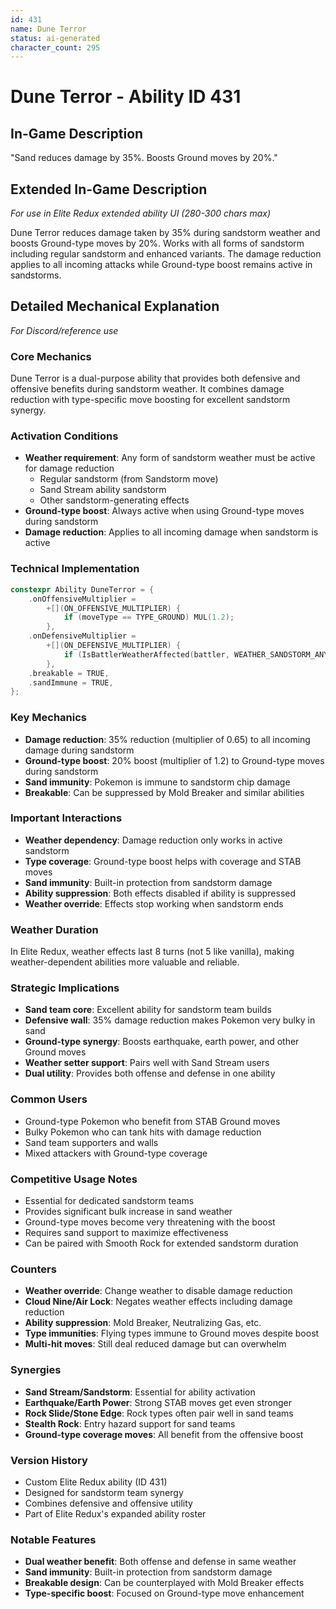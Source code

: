 ```yaml
---
id: 431
name: Dune Terror
status: ai-generated
character_count: 295
---
```


# Dune Terror - Ability ID 431

## In-Game Description
"Sand reduces damage by 35%. Boosts Ground moves by 20%."

## Extended In-Game Description
*For use in Elite Redux extended ability UI (280-300 chars max)*

Dune Terror reduces damage taken by 35% during sandstorm weather and boosts Ground-type moves by 20%. Works with all forms of sandstorm including regular sandstorm and enhanced variants. The damage reduction applies to all incoming attacks while Ground-type boost remains active in sandstorms.

## Detailed Mechanical Explanation
*For Discord/reference use*

### Core Mechanics
Dune Terror is a dual-purpose ability that provides both defensive and offensive benefits during sandstorm weather. It combines damage reduction with type-specific move boosting for excellent sandstorm synergy.

### Activation Conditions
- **Weather requirement**: Any form of sandstorm weather must be active for damage reduction
  - Regular sandstorm (from Sandstorm move)
  - Sand Stream ability sandstorm
  - Other sandstorm-generating effects
- **Ground-type boost**: Always active when using Ground-type moves during sandstorm
- **Damage reduction**: Applies to all incoming damage when sandstorm is active

### Technical Implementation
```c
constexpr Ability DuneTerror = {
    .onOffensiveMultiplier =
        +[](ON_OFFENSIVE_MULTIPLIER) {
            if (moveType == TYPE_GROUND) MUL(1.2);
        },
    .onDefensiveMultiplier =
        +[](ON_DEFENSIVE_MULTIPLIER) {
            if (IsBattlerWeatherAffected(battler, WEATHER_SANDSTORM_ANY)) MUL(.65);
        },
    .breakable = TRUE,
    .sandImmune = TRUE,
};
```

### Key Mechanics
- **Damage reduction**: 35% reduction (multiplier of 0.65) to all incoming damage during sandstorm
- **Ground-type boost**: 20% boost (multiplier of 1.2) to Ground-type moves during sandstorm
- **Sand immunity**: Pokemon is immune to sandstorm chip damage
- **Breakable**: Can be suppressed by Mold Breaker and similar abilities

### Important Interactions
- **Weather dependency**: Damage reduction only works in active sandstorm
- **Type coverage**: Ground-type boost helps with coverage and STAB moves
- **Sand immunity**: Built-in protection from sandstorm damage
- **Ability suppression**: Both effects disabled if ability is suppressed
- **Weather override**: Effects stop working when sandstorm ends

### Weather Duration
In Elite Redux, weather effects last 8 turns (not 5 like vanilla), making weather-dependent abilities more valuable and reliable.

### Strategic Implications
- **Sand team core**: Excellent ability for sandstorm team builds
- **Defensive wall**: 35% damage reduction makes Pokemon very bulky in sand
- **Ground-type synergy**: Boosts earthquake, earth power, and other Ground moves
- **Weather setter support**: Pairs well with Sand Stream users
- **Dual utility**: Provides both offense and defense in one ability

### Common Users
- Ground-type Pokemon who benefit from STAB Ground moves
- Bulky Pokemon who can tank hits with damage reduction
- Sand team supporters and walls
- Mixed attackers with Ground-type coverage

### Competitive Usage Notes
- Essential for dedicated sandstorm teams
- Provides significant bulk increase in sand weather
- Ground-type moves become very threatening with the boost
- Requires sand support to maximize effectiveness
- Can be paired with Smooth Rock for extended sandstorm duration

### Counters
- **Weather override**: Change weather to disable damage reduction
- **Cloud Nine/Air Lock**: Negates weather effects including damage reduction
- **Ability suppression**: Mold Breaker, Neutralizing Gas, etc.
- **Type immunities**: Flying types immune to Ground moves despite boost
- **Multi-hit moves**: Still deal reduced damage but can overwhelm

### Synergies
- **Sand Stream/Sandstorm**: Essential for ability activation
- **Earthquake/Earth Power**: Strong STAB moves get even stronger
- **Rock Slide/Stone Edge**: Rock types often pair well in sand teams
- **Stealth Rock**: Entry hazard support for sand teams
- **Ground-type coverage moves**: All benefit from the offensive boost

### Version History
- Custom Elite Redux ability (ID 431)
- Designed for sandstorm team synergy
- Combines defensive and offensive utility
- Part of Elite Redux's expanded ability roster

### Notable Features
- **Dual weather benefit**: Both offense and defense in same weather
- **Sand immunity**: Built-in protection from sandstorm damage
- **Breakable design**: Can be counterplayed with Mold Breaker effects
- **Type-specific boost**: Focused on Ground-type move enhancement